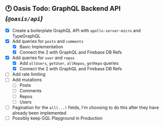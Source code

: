 ## 🕐 Oasis Todo: GraphQL Backend API _(`@oasis/api`)_

- [x] Create a boilerplate GraphQL API with `apollo-server-micro` and TypeGraphQL
- [x] Add queries for `posts` and `comments`
  - [x] Basic Implementation
  - [x] Connect the 2 with GraphQL and Firebase DB Refs
- [x] Add queries for `user` and `repos`
  - [x] Add `allUsers`, `getUser`, `allRepos`, `getRepo` queries
  - [x] Connect the 2 with GraphQL and Firebase DB Refs
- [ ] Add rate limiting
- [ ] Add mutations
  - [ ] Posts
  - [ ] Comments
  - [ ] Repos
  - [ ] Users
- [ ] Pagination for the `all(...)` fields, I'm choosing to do this after they have already been implemented
- [ ] Possibly keep GQL Playground in Production
